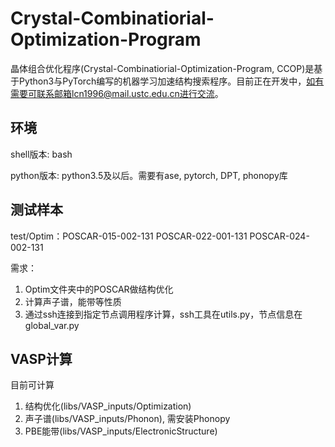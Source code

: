 # Crystal-Combinatiorial-Optimization-Program

晶体组合优化程序(Crystal-Combinatiorial-Optimization-Program, CCOP)是基于Python3与PyTorch编写的机器学习加速结构搜索程序。目前正在开发中，如有需要可联系邮箱lcn1996@mail.ustc.edu.cn进行交流。

## 环境

shell版本: bash

python版本: python3.5及以后。需要有ase, pytorch, DPT, phonopy库

## 测试样本

test/Optim：POSCAR-015-002-131 
            POSCAR-022-001-131
            POSCAR-024-002-131

需求：

1. Optim文件夹中的POSCAR做结构优化
2. 计算声子谱，能带等性质
3. 通过ssh连接到指定节点调用程序计算，ssh工具在utils.py，节点信息在global_var.py

## VASP计算

目前可计算

1. 结构优化(libs/VASP_inputs/Optimization)
2. 声子谱(libs/VASP_inputs/Phonon), 需安装Phonopy
3. PBE能带(libs/VASP_inputs/ElectronicStructure)
